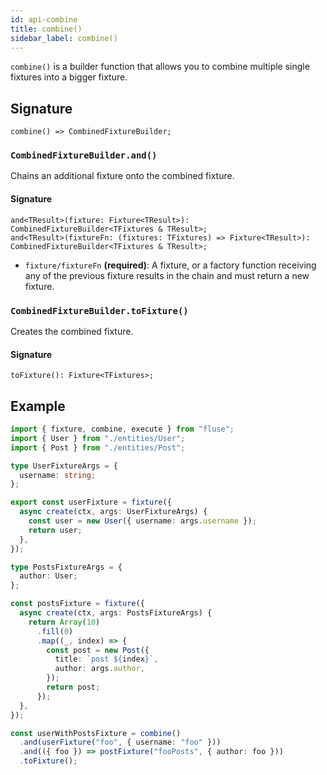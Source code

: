 ```yaml
---
id: api-combine
title: combine()
sidebar_label: combine()
---
```


`combine()` is a builder function that allows you to combine multiple single fixtures into a bigger fixture.

## Signature

```
combine() => CombinedFixtureBuilder;
```

### `CombinedFixtureBuilder.and()`

Chains an additional fixture onto the combined fixture.

#### Signature

```
and<TResult>(fixture: Fixture<TResult>): CombinedFixtureBuilder<TFixtures & TResult>;
and<TResult>(fixtureFn: (fixtures: TFixtures) => Fixture<TResult>): CombinedFixtureBuilder<TFixtures & TResult>;
```

- `fixture/fixtureFn` **(required)**: A fixture, or a factory function receiving any of the previous fixture results in the chain and must return a new fixture.

### `CombinedFixtureBuilder.toFixture()`

Creates the combined fixture.

#### Signature

```
toFixture(): Fixture<TFixtures>;
```

## Example

```typescript
import { fixture, combine, execute } from "fluse";
import { User } from "./entities/User";
import { Post } from "./entities/Post";

type UserFixtureArgs = {
  username: string;
};

export const userFixture = fixture({
  async create(ctx, args: UserFixtureArgs) {
    const user = new User({ username: args.username });
    return user;
  },
});

type PostsFixtureArgs = {
  author: User;
};

const postsFixture = fixture({
  async create(ctx, args: PostsFixtureArgs) {
    return Array(10)
      .fill(0)
      .map((_, index) => {
        const post = new Post({
          title: `post ${index}`,
          author: args.author,
        });
        return post;
      });
  },
});

const userWithPostsFixture = combine()
  .and(userFixture("foo", { username: "foo" }))
  .and(({ foo }) => postFixture("fooPosts", { author: foo }))
  .toFixture();
```

